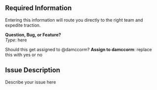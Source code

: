 ## Required Information

Entering this information will route you directly to the right team and expedite traction.

**Question, Bug, or Feature?**  
*Type*: here

Should this get assigned to @damccorm?
**Assign to damccorm**: replace this with yes or no

## Issue Description

Describe your issue here
